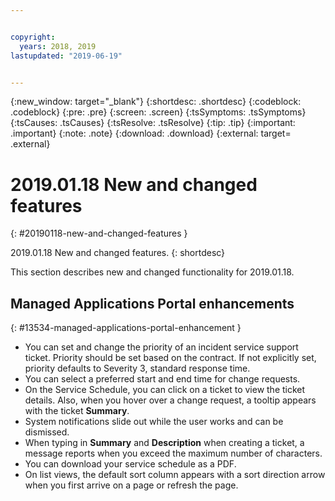 ```yaml
---


copyright:
  years: 2018, 2019
lastupdated: "2019-06-19"


---
```


{:new_window: target="_blank"} 
{:shortdesc: .shortdesc} 
{:codeblock: .codeblock} 
{:pre: .pre} 
{:screen: .screen} 
{:tsSymptoms: .tsSymptoms} 
{:tsCauses: .tsCauses} 
{:tsResolve: .tsResolve} 
{:tip: .tip} 
{:important: .important} 
{:note: .note} 
{:download: .download} 
{:external: target= .external} 

# 2019.01.18 New and changed features
{: #20190118-new-and-changed-features } 

2019.01.18 New and changed features.
{: shortdesc} 

This section describes new and changed functionality for 2019.01.18.

## Managed Applications Portal enhancements
{: #13534-managed-applications-portal-enhancement } 

  - You can set and change the priority of an incident service support
    ticket. Priority should be set based on the contract. If not
    explicitly set, priority defaults to Severity 3, standard response
    time.
  - You can select a preferred start and end time for change requests.
  - On the Service Schedule, you can click on a ticket to view the
    ticket details. Also, when you hover over a change request, a
    tooltip appears with the ticket **Summary**.
  - System notifications slide out while the user works and can be
    dismissed.
  - When typing in **Summary** and **Description** when creating a
    ticket, a message reports when you exceed the maximum number of
    characters.
  - You can download your service schedule as a PDF.
  - On list views, the default sort column appears with a sort direction
    arrow when you first arrive on a page or refresh the page.
